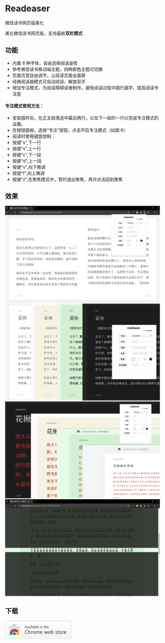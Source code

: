 # Readeaser

微信读书网页版美化

美化微信读书网页版，支持最新**双栏模式**

## 功能

- 内置 8 种字体，自由选择阅读姿势
- 参考微信读书移动端主题，四种颜色主题可切换
- 页眉页宽自由调节，让阅读页面全面屏
- 经典阅读器模式可自动阅读，解放双手
- 增加专注模式，为阅读障碍读者制作，避免阅读过程中跳行漏字，提高阅读专注度

#### 专注模式使用方法：

- 安装插件后，在正文段落选中最后两行，以及下一段的一行以完成专注模式的设置。
- 在按钮面板，选择“专注”按钮，点击开启专注模式（如图 6）
- 阅读时使用键盘控制：
- 按键“x",下一行
- 按键“s",上一行
- 按键“c",下一段
- 按键“d",上一段
- 按键“v",向下微调
- 按键“f",向上微调
- 按键“z",在聚焦模式中，暂时退出聚焦，再次点击回到聚焦

## 效果

<img src=".\image\promo\视窗ms.png" style="zoom:80%;" />

<img src=".\image\promo\字体背景ms.png" style="zoom:80%;" />

<img src=".\image\promo\字号页宽ms.png" style="zoom:80%;" />

<img src=".\image\promo\focus10.png" style="zoom:80%;" />

## 下载

<a href="https://chromewebstore.google.com/detail/readeaser/pfibgbgioglhioghjjikmndejenllpnh">
    <img src="readme.assets/chromeweb.jpg" style="zoom:50%; display:block; margin-left:0;" />
</a>

